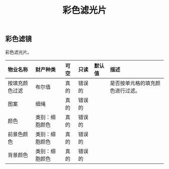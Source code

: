 ﻿---
title: 彩色滤光片
second_title: Aspose.Cells Cloud Documen
type: docs
url: /zh/specification/model/colorfilter/
description: Aspose.Cells 云模型规范：ColorFilter。轻松处理 Excel 和其他电子表格文档，具有打开、生成、编辑、拆分、合并、比较和转换等功能
weight: 50
---
## **彩色滤镜**

彩色滤光片。

|物业名称|财产种类|可空|只读|默认值|描述|
|:- |:- |:- |:- |:- |:- |
|按填充颜色过滤|布尔值|真的|错误的||是否按单元格的填充颜色进行过滤。|
|图案|细绳|真的|错误的|||
|颜色|类别：细胞颜色|真的|错误的|||
|前景色颜色|类别：细胞颜色|真的|错误的|||
|背景颜色|类别：细胞颜色|真的|错误的|||

